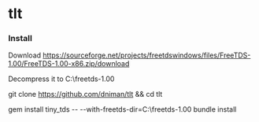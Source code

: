 # tlt

### Install 
Download
  https://sourceforge.net/projects/freetdswindows/files/FreeTDS-1.00/FreeTDS-1.00-x86.zip/download

Decompress it to C:\freetds-1.00

git clone https://github.com/dniman/tlt &&
cd tlt

gem install tiny_tds -- --with-freetds-dir=C:\freetds-1.00
bundle install
